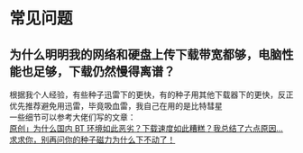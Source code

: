 # 常见问题
## 为什么明明我的网络和硬盘上传下载带宽都够，电脑性能也足够，下载仍然慢得离谱？  
根据我个人经验，有些种子迅雷下的更快，有的种子用其他下载器下的更快，反正优先推荐避免用迅雷，毕竟吸血雷，我自己在用的是比特彗星  
一些细节可以参考大佬们写的文章：  
[原创」为什么国内 BT 环境如此恶劣？下载速度如此糟糕？我总结了六点原因...](https://zhuanlan.zhihu.com/p/87193566)  
[求求你，别再问你的种子磁力为什么下不动了！](https://zhuanlan.zhihu.com/p/85652893)
